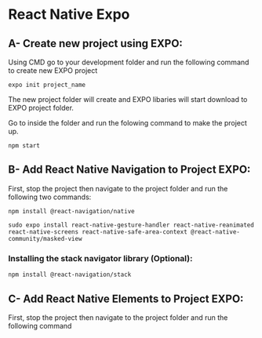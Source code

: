 # React Native Expo

## A- Create new project using EXPO:

Using CMD go to your development folder and run the following command to create new EXPO project

`expo init project_name`

The new project folder will create and EXPO libaries will start download to EXPO project folder.


Go to inside the folder and run the folowing command to make the project up.

`npm start`


## B- Add React Native Navigation to Project EXPO:

First, stop the project then navigate to the project folder and run the following two commands:

`npm install @react-navigation/native`

`sudo expo install react-native-gesture-handler react-native-reanimated react-native-screens react-native-safe-area-context @react-native-community/masked-view`


### Installing the stack navigator library (Optional):

`npm install @react-navigation/stack`


## C- Add React Native Elements to Project EXPO:

First, stop the project then navigate to the project folder and run the following command










